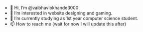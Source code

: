 - 👋 Hi, I’m @vaibhavlokhande3000
- 👀 I’m interested in website designing and gaming.
- 🌱 I’m currently studying as 1st year computer science student.
- 📫 How to reach me (wait for now I will update this after)

<!---
vaibhavlokhande3000/vaibhavlokhande3000 is a ✨ special ✨ repository because its `README.md` (this file) appears on your GitHub profile.
You can click the Preview link to take a look at your changes.
--->
